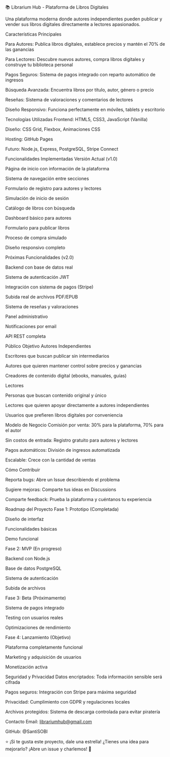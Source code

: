 📚 Librarium Hub - Plataforma de Libros Digitales

Una plataforma moderna donde autores independientes pueden publicar y vender sus libros digitales directamente a lectores apasionados.

Características Principales

Para Autores: Publica libros digitales, establece precios y mantén el 70% de las ganancias

Para Lectores: Descubre nuevos autores, compra libros digitales y construye tu biblioteca personal

Pagos Seguros: Sistema de pagos integrado con reparto automático de ingresos

Búsqueda Avanzada: Encuentra libros por título, autor, género o precio

Reseñas: Sistema de valoraciones y comentarios de lectores

Diseño Responsivo: Funciona perfectamente en móviles, tablets y escritorio

Tecnologías Utilizadas
Frontend: HTML5, CSS3, JavaScript (Vanilla)

Diseño: CSS Grid, Flexbox, Animaciones CSS

Hosting: GitHub Pages

Futuro: Node.js, Express, PostgreSQL, Stripe Connect

Funcionalidades Implementadas
Versión Actual (v1.0)

Página de inicio con información de la plataforma

Sistema de navegación entre secciones

Formulario de registro para autores y lectores

Simulación de inicio de sesión

Catálogo de libros con búsqueda

Dashboard básico para autores

Formulario para publicar libros

Proceso de compra simulado

Diseño responsivo completo

Próximas Funcionalidades (v2.0)

Backend con base de datos real

Sistema de autenticación JWT

Integración con sistema de pagos (Stripe)

Subida real de archivos PDF/EPUB

Sistema de reseñas y valoraciones

Panel administrativo

Notificaciones por email

API REST completa

Público Objetivo
Autores Independientes

Escritores que buscan publicar sin intermediarios

Autores que quieren mantener control sobre precios y ganancias

Creadores de contenido digital (ebooks, manuales, guías)

Lectores

Personas que buscan contenido original y único

Lectores que quieren apoyar directamente a autores independientes

Usuarios que prefieren libros digitales por conveniencia

Modelo de Negocio
Comisión por venta: 30% para la plataforma, 70% para el autor

Sin costos de entrada: Registro gratuito para autores y lectores

Pagos automáticos: División de ingresos automatizada

Escalable: Crece con la cantidad de ventas

Cómo Contribuir

Reporta bugs: Abre un Issue describiendo el problema

Sugiere mejoras: Comparte tus ideas en Discussions

Comparte feedback: Prueba la plataforma y cuéntanos tu experiencia

Roadmap del Proyecto
Fase 1: Prototipo (Completada)

Diseño de interfaz

Funcionalidades básicas

Demo funcional

Fase 2: MVP (En progreso)

Backend con Node.js

Base de datos PostgreSQL

Sistema de autenticación

Subida de archivos

Fase 3: Beta (Próximamente)

Sistema de pagos integrado

Testing con usuarios reales

Optimizaciones de rendimiento

Fase 4: Lanzamiento (Objetivo)

Plataforma completamente funcional

Marketing y adquisición de usuarios

Monetización activa

Seguridad y Privacidad
Datos encriptados: Toda información sensible será cifrada

Pagos seguros: Integración con Stripe para máxima seguridad

Privacidad: Cumplimiento con GDPR y regulaciones locales

Archivos protegidos: Sistema de descarga controlada para evitar piratería

Contacto
Email: librariumhub@gmail.com

GitHub: @SantiSOBI

⭐ ¡Si te gusta este proyecto, dale una estrella!
¿Tienes una idea para mejorarlo? ¡Abre un issue y charlemos! 💬
